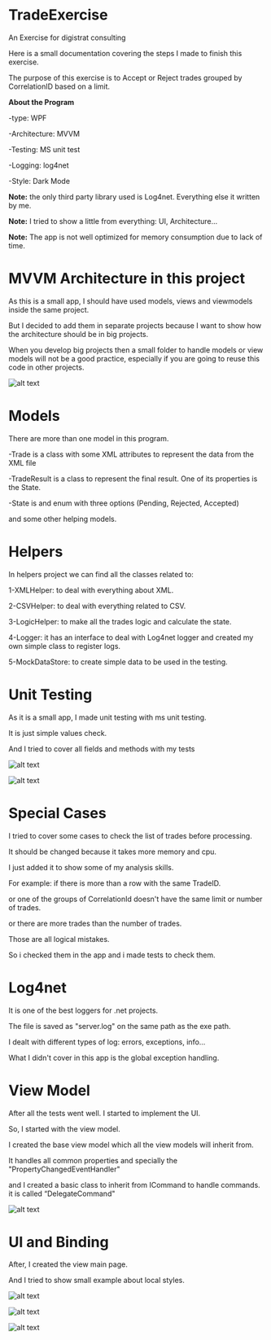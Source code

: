 # TradeExercise
An Exercise for digistrat consulting

Here is a small documentation covering the steps I made to finish this exercise.

The purpose of this exercise is to Accept or Reject trades grouped by CorrelationID based on a limit.

**About the Program**

-type: WPF

-Architecture: MVVM

-Testing: MS unit test

-Logging: log4net

-Style: Dark Mode

**Note:** the only third party library used is Log4net. Everything else it written by me.

**Note:** I tried to show a little from everything: UI, Architecture...

**Note:** The app is not well optimized for memory consumption due to lack of time.



# MVVM Architecture in this project
As this is a small app, I should have used models, views and viewmodels inside the same project.

But I decided to add them in separate projects because I want to show how the architecture should be in big projects.

When you develop big projects then a small folder to handle models or view models will not be a good practice, especially if you are going to reuse this code in other projects.

![alt text](https://raw.githubusercontent.com/hasanajouz/TradeExercise/master/Images/Projects.jpg)

# Models
There are more than one model in this program.

-Trade is a class with some XML attributes to represent the data from the XML file

-TradeResult is a class to represent the final result. One of its properties is the State.

-State is and enum with three options (Pending, Rejected, Accepted)

and some other helping models.

# Helpers
In helpers project we can find all the classes related to:

1-XMLHelper: to deal with everything about XML.

2-CSVHelper: to deal with everything related to CSV.

3-LogicHelper: to make all the trades logic and calculate the state.

4-Logger: it has an interface to deal with Log4net logger and created my own simple class to register logs.

5-MockDataStore: to create simple data to be used in the testing.

# Unit Testing
As it is a small app, I made unit testing with ms unit testing.

It is just simple values check.

And I tried to cover all fields and methods with my tests

![alt text](https://raw.githubusercontent.com/hasanajouz/TradeExercise/master/Images/tests1.jpg)

![alt text](https://raw.githubusercontent.com/hasanajouz/TradeExercise/master/Images/tests2.jpg)

# Special Cases
I tried to cover some cases to check the list of trades before processing.

It should be changed because it takes more memory and cpu.

I just added it to show some of my analysis skills.

For example: if there is more than a row with the same TradeID.

or one of the groups of CorrelationId doesn't have the same limit or number of trades.

or there are more trades than the number of trades.

Those are all logical mistakes.

So i checked them in the app and i made tests to check them.

# Log4net
It is one of the best loggers for .net projects.

The file is saved as "server.log" on the same path as the exe path.

I dealt with different types of log: errors, exceptions, info...

What I didn't cover in this app is the global exception handling.


# View Model
After all the tests went well. I started to implement the UI.

So, I started with the view model.

I created the base view model which all the view models will inherit from.

It handles all common properties and specially the "PropertyChangedEventHandler"

and I created a basic class to inherit from ICommand to handle commands. it is called “DelegateCommand"

![alt text](https://raw.githubusercontent.com/hasanajouz/TradeExercise/master/Images/viewmodels.jpg)



# UI and Binding
After, I created the view main page.

And I tried to show small example about local styles.

![alt text](https://raw.githubusercontent.com/hasanajouz/TradeExercise/master/Images/ui1.jpg)

![alt text](https://raw.githubusercontent.com/hasanajouz/TradeExercise/master/Images/ui2.jpg)

![alt text](https://raw.githubusercontent.com/hasanajouz/TradeExercise/master/Images/error.jpg)





 




